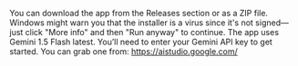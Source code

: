 You can download the app from the Releases section or as a ZIP file. Windows might warn you that the installer is a virus since it's not signed—just click "More info" and then "Run anyway" to continue.
The app uses Gemini 1.5 Flash latest. You’ll need to enter your Gemini API key to get started. You can grab one from: https://aistudio.google.com/

